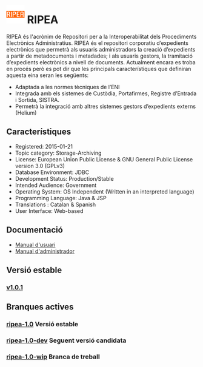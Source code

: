 # ![Logo](https://github.com/GovernIB/maven/raw/binaris/ripea/projectinfo_Attachments/icon.jpg) RIPEA
RIPEA és l'acrònim de Repositori per a la Interoperabilitat dels Procediments Electrònics Administratius.
RIPEA és el repositori corporatiu d’expedients electrònics que permetrà als usuaris administradors la creació d’expedients a partir de metadocuments i metadades; i als usuaris gestors, la tramitació d’expedients electrònics a nivell de documents.
Actualment encara es troba en procés però es pot dir que les principals característiques que definiran aquesta eina seran les següents:
* Adaptada a les normes tècniques de l’ENI
* Integrada amb els sistemes de Custòdia, Portafirmes, Registre d’Entrada i Sortida, SISTRA.
* Permetrà la integració amb altres sistemes gestors d’expedients externs (Helium)
## <a name="caracteristiques"></a> Característiques
* Registered: 2015-01-21
* Topic category: Storage-Archiving 
* License: European Union Public License  & GNU General Public License version 3.0 (GPLv3) 
* Database Environment: JDBC 
* Development Status: Production/Stable 
* Intended Audience: Government 
* Operating System: OS Independent (Written in an interpreted language) 
* Programming Language: Java & JSP 
* Translations : Catalan & Spanish 
* User Interface: Web-based
## <a name="docs"></a> Documentació
* [Manual d'usuari](https://github.com/GovernIB/ripea/raw/ripea-1.0/doc/pdf/01_ripea_manual_usuari.pdf)
* [Manual d'administrador](https://github.com/GovernIB/ripea/raw/ripea-1.0/doc/pdf/02_ripea_manual_administradors.pdf)
## <a name="v_estable"></a> Versió estable
### [v1.0.1](https://github.com/GovernIB/ripea/releases/tag/RIPEA_1.0.1_RC13_HOTFIX5)
## <a name="b_activa"></a> Branques actives
### [ripea-1.0](https://github.com/GovernIB/ripea/tree/ripea-1.0]) Versió estable
### [ripea-1.0-dev](https://github.com/GovernIB/ripea/tree/ripea-1.0-dev) Seguent versió candidata
### [ripea-1.0-wip](https://github.com/GovernIB/ripea/tree/ripea-1.0-wip) Branca de treball
